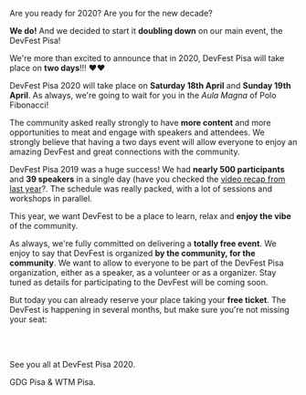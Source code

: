 Are you ready for 2020? Are you for the new decade?

**We do!** And we decided to start it **doubling down** on our main event, the DevFest Pisa!

We're more than excited to announce that in 2020, DevFest Pisa will take place on **two days**!!! ❤️❤️

DevFest Pisa 2020 will take place on **Saturday 18th April** and **Sunday 19th April**. As always, we're going to wait for you in the _Aula Magna_ of Polo Fibonacci! 

The community asked really strongly to have **more content** and more opportunities to meat and engage with speakers and attendees. We strongly believe that having a two days event will allow everyone to enjoy an amazing DevFest and great connections with the community.

DevFest Pisa 2019 was a huge success! We had **nearly 500 participants** and **39 speakers** in a single day (have you checked the [video recap from last year](https://www.youtube.com/watch?v=h5d-EOTWOOU)?. The schedule was really packed, with a lot of sessions and workshops in parallel. 

This year, we want DevFest to be a place to learn, relax and **enjoy the vibe** of the community.

As always, we're fully committed on delivering a **totally free event**. We enjoy to say that DevFest is organized **by the community, for the community**. We want to allow to everyone to be part of the DevFest Pisa organization, either as a speaker, as a volunteer or as a organizer. Stay tuned as details for participating to the DevFest will be coming soon.

But today you can already reserve your place taking your **free ticket**. The DevFest is happening in several months, but make sure you're not missing your seat:

<div style="text-align: center">
<a href="http://bit.ly/dfpi20-tickets" target="_blank" class="style-scope header-content" style="color: white; ">
  <paper-button class="buy-button" primary="" role="button" tabindex="0" animated="" elevation="0" aria-disabled="false">Get a ticket</paper-button>
</a>
</div>
<br/>

See you all at DevFest Pisa 2020.

GDG Pisa & WTM Pisa.